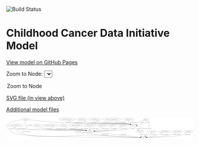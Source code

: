 <link rel='stylesheet' href="assets/style.css">
<link rel='stylesheet' href="https://unpkg.com/leaflet@1.5.1/dist/leaflet.css" integrity="sha512-xwE/Az9zrjBIphAcBb3F6JVqxf46+CDLwfLMHloNu6KEQCAWi6HcDUbeOfBIptF7tcCzusKFjFw2yuvEpDL9wQ==" crossorigin="">
<script type="text/javascript" src="https://code.jquery.com/jquery-3.2.1.min.js"></script>
<script type="text/javascript"  src="https://unpkg.com/leaflet@1.5.1/dist/leaflet.js"></script>
<script type="text/javascript" src="assets/actions.js"></script>

![Build Status](https://github.com/CBIIT/ccdi-model/actions/workflows/model-test-and-deploy.yml/badge.svg)

# Childhood Cancer Data Initiative Model

[View model on GitHub Pages](https://cbiit.github.io/ccdi-model/)



Zoom to Node: <select id="node_select">
  <option value="">Zoom to Node</option>
</select>
<div id="model"></div>

<p>
<a href="./model-desc/ccdi-model.svg">SVG file (in view above)</a>
<p>
<a href="./model-desc">Additional model files</a>
<div id='graph' style='display:off;'>
<svg width="2661pt" height="305pt"
 viewBox="0.00 0.00 2661.11 305.00" xmlns="http://www.w3.org/2000/svg" xmlns:xlink="http://www.w3.org/1999/xlink">
<g id="graph0" class="graph" transform="scale(1 1) rotate(0) translate(4 301)">
<title>Perl</title>
<polygon fill="#ffffff" stroke="transparent" points="-4,4 -4,-301 2657.1125,-301 2657.1125,4 -4,4"/>
<!-- clinical_measure_file -->
<g id="node1" class="node">
<title>clinical_measure_file</title>
<ellipse fill="none" stroke="#000000" cx="128.0681" cy="-192" rx="108.5808" ry="18"/>
<text text-anchor="middle" x="128.0681" y="-188.3" font-family="Times,serif" font-size="14.00" fill="#000000">clinical_measure_file</text>
</g>
<!-- study -->
<g id="node16" class="node">
<title>study</title>
<ellipse fill="none" stroke="#000000" cx="1949.0681" cy="-18" rx="36.2938" ry="18"/>
<text text-anchor="middle" x="1949.0681" y="-14.3" font-family="Times,serif" font-size="14.00" fill="#000000">study</text>
</g>
<!-- clinical_measure_file&#45;&gt;study -->
<g id="edge2" class="edge">
<title>clinical_measure_file&#45;&gt;study</title>
<path fill="none" stroke="#000000" d="M118.1166,-173.8364C113.6676,-163.0122 111.0234,-149.7255 119.0681,-141 289.3352,43.6762 995.3481,-69.353 1246.0681,-54 1493.2885,-38.8613 1789.687,-25.1291 1902.4445,-20.0649"/>
<polygon fill="#000000" stroke="#000000" points="1902.6276,-23.5603 1912.4609,-19.6161 1902.3142,-16.5673 1902.6276,-23.5603"/>
<text text-anchor="middle" x="281.0681" y="-101.3" font-family="Times,serif" font-size="14.00" fill="#000000">of_clinical_measure_file</text>
</g>
<!-- participant -->
<g id="node25" class="node">
<title>participant</title>
<ellipse fill="none" stroke="#000000" cx="1185.0681" cy="-105" rx="62.2891" ry="18"/>
<text text-anchor="middle" x="1185.0681" y="-101.3" font-family="Times,serif" font-size="14.00" fill="#000000">participant</text>
</g>
<!-- clinical_measure_file&#45;&gt;participant -->
<g id="edge1" class="edge">
<title>clinical_measure_file&#45;&gt;participant</title>
<path fill="none" stroke="#000000" d="M122.812,-174.0051C120.791,-162.9659 120.6714,-149.3856 129.0681,-141 148.4116,-121.6819 1085.9667,-126.5882 1113.0681,-123 1118.8779,-122.2308 1124.8961,-121.1667 1130.8652,-119.9368"/>
<polygon fill="#000000" stroke="#000000" points="1131.812,-123.312 1140.8191,-117.7331 1130.2989,-116.4775 1131.812,-123.312"/>
<text text-anchor="middle" x="215.0681" y="-144.8" font-family="Times,serif" font-size="14.00" fill="#000000">of_clinical_measure_file</text>
</g>
<!-- family_relationship -->
<g id="node2" class="node">
<title>family_relationship</title>
<ellipse fill="none" stroke="#000000" cx="982.0681" cy="-192" rx="100.1823" ry="18"/>
<text text-anchor="middle" x="982.0681" y="-188.3" font-family="Times,serif" font-size="14.00" fill="#000000">family_relationship</text>
</g>
<!-- family_relationship&#45;&gt;participant -->
<g id="edge20" class="edge">
<title>family_relationship&#45;&gt;participant</title>
<path fill="none" stroke="#000000" d="M991.7519,-173.9155C998.7056,-162.6946 1009.1212,-148.9465 1022.0681,-141 1057.2055,-119.4335 1072.8349,-132.0024 1113.0681,-123 1118.0485,-121.8856 1123.2113,-120.6851 1128.381,-119.4519"/>
<polygon fill="#000000" stroke="#000000" points="1129.3892,-122.809 1138.2847,-117.054 1127.7419,-116.0056 1129.3892,-122.809"/>
<text text-anchor="middle" x="1101.5681" y="-144.8" font-family="Times,serif" font-size="14.00" fill="#000000">of_family_relationship</text>
</g>
<!-- methylation_array_file -->
<g id="node3" class="node">
<title>methylation_array_file</title>
<ellipse fill="none" stroke="#000000" cx="860.0681" cy="-279" rx="115.8798" ry="18"/>
<text text-anchor="middle" x="860.0681" y="-275.3" font-family="Times,serif" font-size="14.00" fill="#000000">methylation_array_file</text>
</g>
<!-- sample -->
<g id="node4" class="node">
<title>sample</title>
<ellipse fill="none" stroke="#000000" cx="1803.0681" cy="-192" rx="44.393" ry="18"/>
<text text-anchor="middle" x="1803.0681" y="-188.3" font-family="Times,serif" font-size="14.00" fill="#000000">sample</text>
</g>
<!-- methylation_array_file&#45;&gt;sample -->
<g id="edge26" class="edge">
<title>methylation_array_file&#45;&gt;sample</title>
<path fill="none" stroke="#000000" d="M886.6351,-261.4418C906.2889,-249.5121 934.1994,-234.7236 961.0681,-228 1131.201,-185.4259 1577.371,-240.553 1750.0681,-210 1753.779,-209.3435 1757.582,-208.4728 1761.3638,-207.4679"/>
<polygon fill="#000000" stroke="#000000" points="1762.6483,-210.738 1771.2477,-204.5493 1760.6659,-204.0246 1762.6483,-210.738"/>
<text text-anchor="middle" x="1052.5681" y="-231.8" font-family="Times,serif" font-size="14.00" fill="#000000">of_methylation_array_file</text>
</g>
<!-- pdx -->
<g id="node6" class="node">
<title>pdx</title>
<ellipse fill="none" stroke="#000000" cx="1990.0681" cy="-279" rx="27.8951" ry="18"/>
<text text-anchor="middle" x="1990.0681" y="-275.3" font-family="Times,serif" font-size="14.00" fill="#000000">pdx</text>
</g>
<!-- sample&#45;&gt;pdx -->
<g id="edge23" class="edge">
<title>sample&#45;&gt;pdx</title>
<path fill="none" stroke="#000000" d="M1832.284,-205.7198C1844.8343,-211.9981 1859.4786,-219.8488 1872.0681,-228 1881.0992,-233.8473 1881.6706,-237.7616 1891.0681,-243 1910.9287,-254.0709 1934.8488,-262.8796 1954.201,-269.0121"/>
<polygon fill="#000000" stroke="#000000" points="1953.2722,-272.3881 1963.8589,-271.9729 1955.324,-265.6955 1953.2722,-272.3881"/>
<text text-anchor="middle" x="1927.5681" y="-231.8" font-family="Times,serif" font-size="14.00" fill="#000000">of_sample</text>
</g>
<!-- cell_line -->
<g id="node11" class="node">
<title>cell_line</title>
<ellipse fill="none" stroke="#000000" cx="1901.0681" cy="-105" rx="49.2915" ry="18"/>
<text text-anchor="middle" x="1901.0681" y="-101.3" font-family="Times,serif" font-size="14.00" fill="#000000">cell_line</text>
</g>
<!-- sample&#45;&gt;cell_line -->
<g id="edge24" class="edge">
<title>sample&#45;&gt;cell_line</title>
<path fill="none" stroke="#000000" d="M1817.4683,-174.6022C1826.3683,-164.3165 1838.3046,-151.3263 1850.0681,-141 1855.7237,-136.0354 1862.0634,-131.1154 1868.2999,-126.5811"/>
<polygon fill="#000000" stroke="#000000" points="1870.5195,-129.2984 1876.6665,-120.669 1866.4799,-123.5816 1870.5195,-129.2984"/>
<text text-anchor="middle" x="1886.5681" y="-144.8" font-family="Times,serif" font-size="14.00" fill="#000000">of_sample</text>
</g>
<!-- sample&#45;&gt;participant -->
<g id="edge22" class="edge">
<title>sample&#45;&gt;participant</title>
<path fill="none" stroke="#000000" d="M1782.8622,-175.9196C1764.8452,-161.7366 1740.5002,-143.0102 1735.0681,-141 1691.4016,-124.8409 1396.2252,-112.4439 1257.21,-107.4288"/>
<polygon fill="#000000" stroke="#000000" points="1257.192,-103.926 1247.0732,-107.0662 1256.9417,-110.9215 1257.192,-103.926"/>
<text text-anchor="middle" x="1791.5681" y="-144.8" font-family="Times,serif" font-size="14.00" fill="#000000">of_sample</text>
</g>
<!-- study_admin -->
<g id="node5" class="node">
<title>study_admin</title>
<ellipse fill="none" stroke="#000000" cx="1034.0681" cy="-105" rx="70.3881" ry="18"/>
<text text-anchor="middle" x="1034.0681" y="-101.3" font-family="Times,serif" font-size="14.00" fill="#000000">study_admin</text>
</g>
<!-- study_admin&#45;&gt;study -->
<g id="edge28" class="edge">
<title>study_admin&#45;&gt;study</title>
<path fill="none" stroke="#000000" d="M1085.5471,-92.5551C1094.998,-90.5163 1104.8031,-88.5629 1114.0681,-87 1411.5751,-36.8134 1775.1387,-22.6556 1902.4115,-19.0895"/>
<polygon fill="#000000" stroke="#000000" points="1902.6772,-22.5836 1912.5784,-18.8132 1902.487,-15.5862 1902.6772,-22.5836"/>
<text text-anchor="middle" x="1398.5681" y="-57.8" font-family="Times,serif" font-size="14.00" fill="#000000">of_study_admin</text>
</g>
<!-- pdx&#45;&gt;sample -->
<g id="edge10" class="edge">
<title>pdx&#45;&gt;sample</title>
<path fill="none" stroke="#000000" d="M1986.6354,-260.89C1983.6007,-249.8049 1978.0404,-236.2168 1968.0681,-228 1951.0832,-214.0052 1897.2782,-204.0442 1855.6775,-198.1985"/>
<polygon fill="#000000" stroke="#000000" points="1856.0442,-194.7163 1845.6637,-196.8366 1855.1007,-201.6524 1856.0442,-194.7163"/>
<text text-anchor="middle" x="2003.0681" y="-231.8" font-family="Times,serif" font-size="14.00" fill="#000000">of_pdx</text>
</g>
<!-- pdx&#45;&gt;study -->
<g id="edge9" class="edge">
<title>pdx&#45;&gt;study</title>
<path fill="none" stroke="#000000" d="M2010.6705,-266.4905C2018.5964,-260.4739 2026.7706,-252.4923 2031.0681,-243 2033.8176,-236.9267 2031.6735,-234.6391 2031.0681,-228 2027.4978,-188.8473 2025.4472,-178.9203 2015.0681,-141 2004.1915,-101.2623 2004.7654,-89.023 1983.0681,-54 1980.4337,-49.7476 1977.2403,-45.5685 1973.8781,-41.649"/>
<polygon fill="#000000" stroke="#000000" points="1976.2119,-39.0163 1966.8649,-34.0279 1971.061,-43.7564 1976.2119,-39.0163"/>
<text text-anchor="middle" x="2042.0681" y="-144.8" font-family="Times,serif" font-size="14.00" fill="#000000">of_pdx</text>
</g>
<!-- pathology_file -->
<g id="node7" class="node">
<title>pathology_file</title>
<ellipse fill="none" stroke="#000000" cx="1070.0681" cy="-279" rx="76.0865" ry="18"/>
<text text-anchor="middle" x="1070.0681" y="-275.3" font-family="Times,serif" font-size="14.00" fill="#000000">pathology_file</text>
</g>
<!-- pathology_file&#45;&gt;sample -->
<g id="edge19" class="edge">
<title>pathology_file&#45;&gt;sample</title>
<path fill="none" stroke="#000000" d="M1101.1412,-262.2895C1125.2014,-250.2825 1159.7651,-235.0237 1192.0681,-228 1313.2999,-201.6402 1628.0041,-232.1897 1750.0681,-210 1753.7759,-209.326 1757.5766,-208.4431 1761.357,-207.4301"/>
<polygon fill="#000000" stroke="#000000" points="1762.647,-210.6982 1771.2387,-204.4987 1760.6562,-203.9873 1762.647,-210.6982"/>
<text text-anchor="middle" x="1253.0681" y="-231.8" font-family="Times,serif" font-size="14.00" fill="#000000">of_pathology_file</text>
</g>
<!-- cytogenomic_file -->
<g id="node8" class="node">
<title>cytogenomic_file</title>
<ellipse fill="none" stroke="#000000" cx="1254.0681" cy="-279" rx="89.8845" ry="18"/>
<text text-anchor="middle" x="1254.0681" y="-275.3" font-family="Times,serif" font-size="14.00" fill="#000000">cytogenomic_file</text>
</g>
<!-- cytogenomic_file&#45;&gt;sample -->
<g id="edge30" class="edge">
<title>cytogenomic_file&#45;&gt;sample</title>
<path fill="none" stroke="#000000" d="M1280.9702,-261.6287C1300.8535,-249.7894 1329.0524,-235.0322 1356.0681,-228 1525.7088,-183.8422 1577.8149,-242.5077 1750.0681,-210 1753.7206,-209.3107 1757.4648,-208.4255 1761.1918,-207.4184"/>
<polygon fill="#000000" stroke="#000000" points="1762.355,-210.7241 1770.9424,-204.5185 1760.3595,-204.0145 1762.355,-210.7241"/>
<text text-anchor="middle" x="1427.5681" y="-231.8" font-family="Times,serif" font-size="14.00" fill="#000000">of_cytogenomic_file</text>
</g>
<!-- diagnosis -->
<g id="node9" class="node">
<title>diagnosis</title>
<ellipse fill="none" stroke="#000000" cx="1508.0681" cy="-192" rx="54.6905" ry="18"/>
<text text-anchor="middle" x="1508.0681" y="-188.3" font-family="Times,serif" font-size="14.00" fill="#000000">diagnosis</text>
</g>
<!-- diagnosis&#45;&gt;participant -->
<g id="edge13" class="edge">
<title>diagnosis&#45;&gt;participant</title>
<path fill="none" stroke="#000000" d="M1497.0458,-174.3539C1488.8685,-162.8661 1476.6399,-148.6432 1462.0681,-141 1427.4801,-122.858 1326.7521,-113.2936 1256.8099,-108.6952"/>
<polygon fill="#000000" stroke="#000000" points="1256.9279,-105.1957 1246.7255,-108.0523 1256.4826,-112.1815 1256.9279,-105.1957"/>
<text text-anchor="middle" x="1526.5681" y="-144.8" font-family="Times,serif" font-size="14.00" fill="#000000">of_diagnosis</text>
</g>
<!-- molecular_test -->
<g id="node10" class="node">
<title>molecular_test</title>
<ellipse fill="none" stroke="#000000" cx="1661.0681" cy="-192" rx="79.8859" ry="18"/>
<text text-anchor="middle" x="1661.0681" y="-188.3" font-family="Times,serif" font-size="14.00" fill="#000000">molecular_test</text>
</g>
<!-- molecular_test&#45;&gt;participant -->
<g id="edge29" class="edge">
<title>molecular_test&#45;&gt;participant</title>
<path fill="none" stroke="#000000" d="M1635.0021,-174.8103C1614.4844,-161.6123 1587.3692,-144.9901 1575.0681,-141 1517.8116,-122.4278 1353.2125,-112.3255 1257.1325,-107.8608"/>
<polygon fill="#000000" stroke="#000000" points="1257.0602,-104.354 1246.9113,-107.3951 1256.7415,-111.3468 1257.0602,-104.354"/>
<text text-anchor="middle" x="1667.0681" y="-144.8" font-family="Times,serif" font-size="14.00" fill="#000000">of_molecular_test</text>
</g>
<!-- cell_line&#45;&gt;sample -->
<g id="edge14" class="edge">
<title>cell_line&#45;&gt;sample</title>
<path fill="none" stroke="#000000" d="M1919.0037,-121.9216C1927.787,-132.2784 1934.9458,-145.5099 1927.0681,-156 1918.0278,-168.0381 1884.3389,-177.3542 1854.355,-183.4908"/>
<polygon fill="#000000" stroke="#000000" points="1853.5089,-180.09 1844.3695,-185.4493 1854.8562,-186.9591 1853.5089,-180.09"/>
<text text-anchor="middle" x="1970.5681" y="-144.8" font-family="Times,serif" font-size="14.00" fill="#000000">of_cell_line</text>
</g>
<!-- cell_line&#45;&gt;study -->
<g id="edge15" class="edge">
<title>cell_line&#45;&gt;study</title>
<path fill="none" stroke="#000000" d="M1897.6828,-86.605C1896.7097,-76.4669 1897.0307,-63.9566 1902.0681,-54 1905.248,-47.7148 1910.0935,-42.2148 1915.4851,-37.53"/>
<polygon fill="#000000" stroke="#000000" points="1917.8526,-40.1246 1923.6446,-31.2531 1913.5844,-34.5764 1917.8526,-40.1246"/>
<text text-anchor="middle" x="1942.5681" y="-57.8" font-family="Times,serif" font-size="14.00" fill="#000000">of_cell_line</text>
</g>
<!-- study_arm -->
<g id="node12" class="node">
<title>study_arm</title>
<ellipse fill="none" stroke="#000000" cx="2085.0681" cy="-105" rx="59.5901" ry="18"/>
<text text-anchor="middle" x="2085.0681" y="-101.3" font-family="Times,serif" font-size="14.00" fill="#000000">study_arm</text>
</g>
<!-- study_arm&#45;&gt;study -->
<g id="edge31" class="edge">
<title>study_arm&#45;&gt;study</title>
<path fill="none" stroke="#000000" d="M2061.7181,-88.2208C2047.3066,-78.0377 2028.3339,-64.9394 2011.0681,-54 2001.8255,-48.144 1991.6199,-42.0649 1982.2024,-36.6064"/>
<polygon fill="#000000" stroke="#000000" points="1983.8863,-33.5374 1973.4719,-31.5906 1980.3992,-39.607 1983.8863,-33.5374"/>
<text text-anchor="middle" x="2081.5681" y="-57.8" font-family="Times,serif" font-size="14.00" fill="#000000">of_study_arm</text>
</g>
<!-- exposure -->
<g id="node13" class="node">
<title>exposure</title>
<ellipse fill="none" stroke="#000000" cx="429.0681" cy="-192" rx="53.0913" ry="18"/>
<text text-anchor="middle" x="429.0681" y="-188.3" font-family="Times,serif" font-size="14.00" fill="#000000">exposure</text>
</g>
<!-- exposure&#45;&gt;participant -->
<g id="edge21" class="edge">
<title>exposure&#45;&gt;participant</title>
<path fill="none" stroke="#000000" d="M460.262,-177.2857C487.9048,-165.0477 529.7169,-148.4686 568.0681,-141 805.9535,-94.6734 873.0512,-156.5782 1113.0681,-123 1118.7903,-122.1995 1124.7171,-121.1271 1130.6013,-119.9026"/>
<polygon fill="#000000" stroke="#000000" points="1131.4179,-123.3066 1140.4199,-117.7195 1129.8986,-116.4734 1131.4179,-123.3066"/>
<text text-anchor="middle" x="611.5681" y="-144.8" font-family="Times,serif" font-size="14.00" fill="#000000">of_exposure</text>
</g>
<!-- single_cell_sequencing_file -->
<g id="node14" class="node">
<title>single_cell_sequencing_file</title>
<ellipse fill="none" stroke="#000000" cx="1499.0681" cy="-279" rx="137.5759" ry="18"/>
<text text-anchor="middle" x="1499.0681" y="-275.3" font-family="Times,serif" font-size="14.00" fill="#000000">single_cell_sequencing_file</text>
</g>
<!-- single_cell_sequencing_file&#45;&gt;sample -->
<g id="edge8" class="edge">
<title>single_cell_sequencing_file&#45;&gt;sample</title>
<path fill="none" stroke="#000000" d="M1499.0838,-260.8735C1500.1329,-249.6353 1503.5031,-235.8838 1513.0681,-228 1553.826,-194.4059 1698.3194,-220.5763 1750.0681,-210 1753.7098,-209.2557 1757.4464,-208.332 1761.1684,-207.2991"/>
<polygon fill="#000000" stroke="#000000" points="1762.349,-210.5988 1770.9108,-204.3581 1760.326,-203.8974 1762.349,-210.5988"/>
<text text-anchor="middle" x="1621.5681" y="-231.8" font-family="Times,serif" font-size="14.00" fill="#000000">of_single_cell_sequencing_file</text>
</g>
<!-- study_personnel -->
<g id="node15" class="node">
<title>study_personnel</title>
<ellipse fill="none" stroke="#000000" cx="2250.0681" cy="-105" rx="87.1846" ry="18"/>
<text text-anchor="middle" x="2250.0681" y="-101.3" font-family="Times,serif" font-size="14.00" fill="#000000">study_personnel</text>
</g>
<!-- study_personnel&#45;&gt;study -->
<g id="edge27" class="edge">
<title>study_personnel&#45;&gt;study</title>
<path fill="none" stroke="#000000" d="M2217.319,-88.2599C2194.487,-77.1765 2163.0423,-63.0646 2134.0681,-54 2087.5409,-39.4439 2032.5073,-29.637 1994.6287,-23.9818"/>
<polygon fill="#000000" stroke="#000000" points="1994.8211,-20.473 1984.4212,-22.4963 1993.8129,-27.4 1994.8211,-20.473"/>
<text text-anchor="middle" x="2242.5681" y="-57.8" font-family="Times,serif" font-size="14.00" fill="#000000">of_study_personnel</text>
</g>
<!-- sequencing_file -->
<g id="node17" class="node">
<title>sequencing_file</title>
<ellipse fill="none" stroke="#000000" cx="1738.0681" cy="-279" rx="83.3857" ry="18"/>
<text text-anchor="middle" x="1738.0681" y="-275.3" font-family="Times,serif" font-size="14.00" fill="#000000">sequencing_file</text>
</g>
<!-- sequencing_file&#45;&gt;sample -->
<g id="edge25" class="edge">
<title>sequencing_file&#45;&gt;sample</title>
<path fill="none" stroke="#000000" d="M1734.2043,-260.7963C1732.9997,-250.4784 1733.2497,-237.7284 1739.0681,-228 1743.9215,-219.885 1751.335,-213.4503 1759.4178,-208.4035"/>
<polygon fill="#000000" stroke="#000000" points="1761.304,-211.36 1768.3616,-203.458 1757.9167,-205.2341 1761.304,-211.36"/>
<text text-anchor="middle" x="1805.5681" y="-231.8" font-family="Times,serif" font-size="14.00" fill="#000000">of_sequencing_file</text>
</g>
<!-- therapeutic_procedure -->
<g id="node18" class="node">
<title>therapeutic_procedure</title>
<ellipse fill="none" stroke="#000000" cx="618.0681" cy="-192" rx="117.7793" ry="18"/>
<text text-anchor="middle" x="618.0681" y="-188.3" font-family="Times,serif" font-size="14.00" fill="#000000">therapeutic_procedure</text>
</g>
<!-- therapeutic_procedure&#45;&gt;participant -->
<g id="edge18" class="edge">
<title>therapeutic_procedure&#45;&gt;participant</title>
<path fill="none" stroke="#000000" d="M634.976,-174.1029C647.3268,-162.3428 665.1596,-147.9002 684.0681,-141 773.7033,-108.2896 1018.631,-136.6413 1113.0681,-123 1118.7867,-122.174 1124.7112,-121.085 1130.5939,-119.8505"/>
<polygon fill="#000000" stroke="#000000" points="1131.4151,-123.2534 1140.4109,-117.6565 1129.8883,-116.422 1131.4151,-123.2534"/>
<text text-anchor="middle" x="777.0681" y="-144.8" font-family="Times,serif" font-size="14.00" fill="#000000">of_therapeutic_procedure</text>
</g>
<!-- follow_up -->
<g id="node19" class="node">
<title>follow_up</title>
<ellipse fill="none" stroke="#000000" cx="809.0681" cy="-192" rx="55.4913" ry="18"/>
<text text-anchor="middle" x="809.0681" y="-188.3" font-family="Times,serif" font-size="14.00" fill="#000000">follow_up</text>
</g>
<!-- follow_up&#45;&gt;participant -->
<g id="edge17" class="edge">
<title>follow_up&#45;&gt;participant</title>
<path fill="none" stroke="#000000" d="M834.3901,-175.9666C854.3937,-164.152 883.4488,-148.8304 911.0681,-141 997.7839,-116.4152 1024.1874,-137.9759 1113.0681,-123 1118.468,-122.0902 1124.0593,-120.9863 1129.6297,-119.7779"/>
<polygon fill="#000000" stroke="#000000" points="1130.6153,-123.1432 1139.588,-117.5093 1129.0604,-116.318 1130.6153,-123.1432"/>
<text text-anchor="middle" x="956.0681" y="-144.8" font-family="Times,serif" font-size="14.00" fill="#000000">of_follow_up</text>
</g>
<!-- synonym -->
<g id="node20" class="node">
<title>synonym</title>
<ellipse fill="none" stroke="#000000" cx="273.0681" cy="-279" rx="51.9908" ry="18"/>
<text text-anchor="middle" x="273.0681" y="-275.3" font-family="Times,serif" font-size="14.00" fill="#000000">synonym</text>
</g>
<!-- synonym&#45;&gt;sample -->
<g id="edge3" class="edge">
<title>synonym&#45;&gt;sample</title>
<path fill="none" stroke="#000000" d="M322.5996,-273.3161C420.4009,-262.3569 645.2938,-238.4642 835.0681,-228 936.6002,-222.4015 1649.909,-227.5577 1750.0681,-210 1753.7801,-209.3493 1757.5837,-208.4827 1761.366,-207.4804"/>
<polygon fill="#000000" stroke="#000000" points="1762.6487,-210.7513 1771.2507,-204.5661 1760.6691,-204.037 1762.6487,-210.7513"/>
<text text-anchor="middle" x="877.5681" y="-231.8" font-family="Times,serif" font-size="14.00" fill="#000000">of_synonym</text>
</g>
<!-- synonym&#45;&gt;study -->
<g id="edge5" class="edge">
<title>synonym&#45;&gt;study</title>
<path fill="none" stroke="#000000" d="M223.5808,-273.1841C154.8365,-263.9711 35.9469,-243.5441 10.0681,-210 -9.1016,-185.1522 2.9777,-163.2913 25.0681,-141 101.1206,-64.2557 145.3201,-70.6899 252.0681,-54 418.8043,-27.931 1645.9437,-19.6908 1902.2328,-18.2458"/>
<polygon fill="#000000" stroke="#000000" points="1902.345,-21.7453 1912.3253,-18.1896 1902.3059,-14.7454 1902.345,-21.7453"/>
<text text-anchor="middle" x="67.5681" y="-144.8" font-family="Times,serif" font-size="14.00" fill="#000000">of_synonym</text>
</g>
<!-- synonym&#45;&gt;participant -->
<g id="edge4" class="edge">
<title>synonym&#45;&gt;participant</title>
<path fill="none" stroke="#000000" d="M268.5138,-260.7018C263.8971,-237.325 260.1939,-197.1299 282.0681,-174 353.6299,-98.3302 410.301,-149.9113 514.0681,-141 779.4337,-118.2111 849.2398,-159.5094 1113.0681,-123 1118.7915,-122.208 1124.7191,-121.1411 1130.6037,-119.92"/>
<polygon fill="#000000" stroke="#000000" points="1131.4188,-123.3243 1140.4228,-117.7406 1129.902,-116.4906 1131.4188,-123.3243"/>
<text text-anchor="middle" x="324.5681" y="-188.3" font-family="Times,serif" font-size="14.00" fill="#000000">of_synonym</text>
</g>
<!-- medical_history -->
<g id="node21" class="node">
<title>medical_history</title>
<ellipse fill="none" stroke="#000000" cx="1185.0681" cy="-192" rx="85.2851" ry="18"/>
<text text-anchor="middle" x="1185.0681" y="-188.3" font-family="Times,serif" font-size="14.00" fill="#000000">medical_history</text>
</g>
<!-- medical_history&#45;&gt;participant -->
<g id="edge6" class="edge">
<title>medical_history&#45;&gt;participant</title>
<path fill="none" stroke="#000000" d="M1185.0681,-173.9735C1185.0681,-162.1918 1185.0681,-146.5607 1185.0681,-133.1581"/>
<polygon fill="#000000" stroke="#000000" points="1188.5682,-133.0033 1185.0681,-123.0034 1181.5682,-133.0034 1188.5682,-133.0033"/>
<text text-anchor="middle" x="1253.0681" y="-144.8" font-family="Times,serif" font-size="14.00" fill="#000000">of_medical_history</text>
</g>
<!-- radiology_file -->
<g id="node22" class="node">
<title>radiology_file</title>
<ellipse fill="none" stroke="#000000" cx="1362.0681" cy="-192" rx="73.387" ry="18"/>
<text text-anchor="middle" x="1362.0681" y="-188.3" font-family="Times,serif" font-size="14.00" fill="#000000">radiology_file</text>
</g>
<!-- radiology_file&#45;&gt;participant -->
<g id="edge7" class="edge">
<title>radiology_file&#45;&gt;participant</title>
<path fill="none" stroke="#000000" d="M1353.1251,-173.9096C1346.7566,-162.8323 1337.1872,-149.2454 1325.0681,-141 1312.1493,-132.2104 1278.6738,-123.454 1247.6966,-116.778"/>
<polygon fill="#000000" stroke="#000000" points="1248.2626,-113.3205 1237.7561,-114.6862 1246.8211,-120.1705 1248.2626,-113.3205"/>
<text text-anchor="middle" x="1399.0681" y="-144.8" font-family="Times,serif" font-size="14.00" fill="#000000">of_radiology_file</text>
</g>
<!-- study_funding -->
<g id="node23" class="node">
<title>study_funding</title>
<ellipse fill="none" stroke="#000000" cx="2432.0681" cy="-105" rx="77.1866" ry="18"/>
<text text-anchor="middle" x="2432.0681" y="-101.3" font-family="Times,serif" font-size="14.00" fill="#000000">study_funding</text>
</g>
<!-- study_funding&#45;&gt;study -->
<g id="edge16" class="edge">
<title>study_funding&#45;&gt;study</title>
<path fill="none" stroke="#000000" d="M2401.5245,-88.3727C2378.6743,-76.7365 2346.2891,-61.9101 2316.0681,-54 2256.6875,-38.4576 2080.3579,-26.001 1995.5917,-20.7274"/>
<polygon fill="#000000" stroke="#000000" points="1995.6742,-17.226 1985.4782,-20.1054 1995.2444,-24.2128 1995.6742,-17.226"/>
<text text-anchor="middle" x="2420.0681" y="-57.8" font-family="Times,serif" font-size="14.00" fill="#000000">of_study_funding</text>
</g>
<!-- publication -->
<g id="node24" class="node">
<title>publication</title>
<ellipse fill="none" stroke="#000000" cx="2590.0681" cy="-105" rx="63.0888" ry="18"/>
<text text-anchor="middle" x="2590.0681" y="-101.3" font-family="Times,serif" font-size="14.00" fill="#000000">publication</text>
</g>
<!-- publication&#45;&gt;study -->
<g id="edge11" class="edge">
<title>publication&#45;&gt;study</title>
<path fill="none" stroke="#000000" d="M2563.8305,-88.5541C2543.4515,-76.6857 2514.042,-61.4846 2486.0681,-54 2394.1606,-29.4096 2108.6677,-21.1612 1995.7333,-18.8158"/>
<polygon fill="#000000" stroke="#000000" points="1995.7406,-15.3153 1985.6721,-18.6131 1995.5995,-22.3139 1995.7406,-15.3153"/>
<text text-anchor="middle" x="2575.0681" y="-57.8" font-family="Times,serif" font-size="14.00" fill="#000000">of_publication</text>
</g>
<!-- participant&#45;&gt;study -->
<g id="edge12" class="edge">
<title>participant&#45;&gt;study</title>
<path fill="none" stroke="#000000" d="M1243.1193,-98.3895C1389.4161,-81.73 1770.9438,-38.2838 1903.1616,-23.2276"/>
<polygon fill="#000000" stroke="#000000" points="1903.8056,-26.6769 1913.3454,-22.0679 1903.0135,-19.7219 1903.8056,-26.6769"/>
<text text-anchor="middle" x="1663.5681" y="-57.8" font-family="Times,serif" font-size="14.00" fill="#000000">of_participant</text>
</g>
</g>
</svg>
</div>
